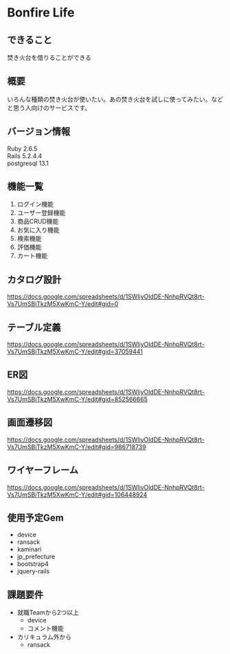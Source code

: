 # Bonfire Life
## できること
焚き火台を借りることができる
## 概要
いろんな種類の焚き火台が使いたい。あの焚き火台を試しに使ってみたい。などと思う人向けのサービスです。
## バージョン情報
Ruby 2.6.5  
Rails 5.2.4.4  
postgresql 13.1 
## 機能一覧
1. ログイン機能
1. ユーザー登録機能
1. 商品CRUD機能
1. お気に入り機能
1. 検索機能
1. 評価機能
1. カート機能
## カタログ設計
https://docs.google.com/spreadsheets/d/1SWliyOldDE-NnhpRVQt8rt-Vs7UmSBiTkzM5XwKmC-Y/edit#gid=0
## テーブル定義
https://docs.google.com/spreadsheets/d/1SWliyOldDE-NnhpRVQt8rt-Vs7UmSBiTkzM5XwKmC-Y/edit#gid=37059441
## ER図
https://docs.google.com/spreadsheets/d/1SWliyOldDE-NnhpRVQt8rt-Vs7UmSBiTkzM5XwKmC-Y/edit#gid=852566665
## 画面遷移図
https://docs.google.com/spreadsheets/d/1SWliyOldDE-NnhpRVQt8rt-Vs7UmSBiTkzM5XwKmC-Y/edit#gid=986718739
## ワイヤーフレーム
https://docs.google.com/spreadsheets/d/1SWliyOldDE-NnhpRVQt8rt-Vs7UmSBiTkzM5XwKmC-Y/edit#gid=106448924
## 使用予定Gem
- device
- ransack
- kaminari
- jp_prefecture
- bootstrap4
- jquery-rails
## 課題要件
- 就職Teamから2つ以上
  - device
  - コメント機能
- カリキュラム外から
  - ransack




